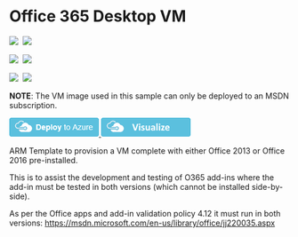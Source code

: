 # Office 365 Desktop VM

<IMG SRC="https://azurequickstartsservice.blob.core.windows.net/badges/windows-vm-O365/PublicLastTestDate.svg" />&nbsp;
<IMG SRC="https://azurequickstartsservice.blob.core.windows.net/badges/windows-vm-O365/PublicDeployment.svg" />&nbsp;

<IMG SRC="https://azurequickstartsservice.blob.core.windows.net/badges/windows-vm-O365/FairfaxLastTestDate.svg" />&nbsp;
<IMG SRC="https://azurequickstartsservice.blob.core.windows.net/badges/windows-vm-O365/FairfaxDeployment.svg" />&nbsp;

<IMG SRC="https://azurequickstartsservice.blob.core.windows.net/badges/windows-vm-O365/BestPracticeResult.svg" />&nbsp;
<IMG SRC="https://azurequickstartsservice.blob.core.windows.net/badges/windows-vm-O365/CredScanResult.svg" />&nbsp;

**NOTE**: The VM image used in this sample can only be deployed to an MSDN subscription.

<a href="https://portal.azure.com/#create/microsoft.template/uri/https%3A%2F%2Fraw.githubusercontent.com%2FAzure%2Fazure-quickstart-templates%2Fmaster%2Fwindows-vm-O365%2Fazuredeploy.json" target="_blank">
    <img src="https://raw.githubusercontent.com/Azure/azure-quickstart-templates/master/1-CONTRIBUTION-GUIDE/images/deploytoazure.png"/>
</a>
<a href="http://armviz.io/#/?load=https%3A%2F%2Fraw.githubusercontent.com%2FAzure%2Fazure-quickstart-templates%2Fmaster%2Fwindows-vm-O365%2Fazuredeploy.json" target="_blank">
    <img src="https://raw.githubusercontent.com/Azure/azure-quickstart-templates/master/1-CONTRIBUTION-GUIDE/images/visualizebutton.png"/>
</a>

ARM Template to provision a VM complete with either Office 2013 or Office 2016 pre-installed.  

This is to assist the development and testing of O365 add-ins where the add-in must be tested in both versions (which cannot be installed side-by-side).

As per the Office apps and add-in validation policy 4.12 it must run in both versions: https://msdn.microsoft.com/en-us/library/office/jj220035.aspx


